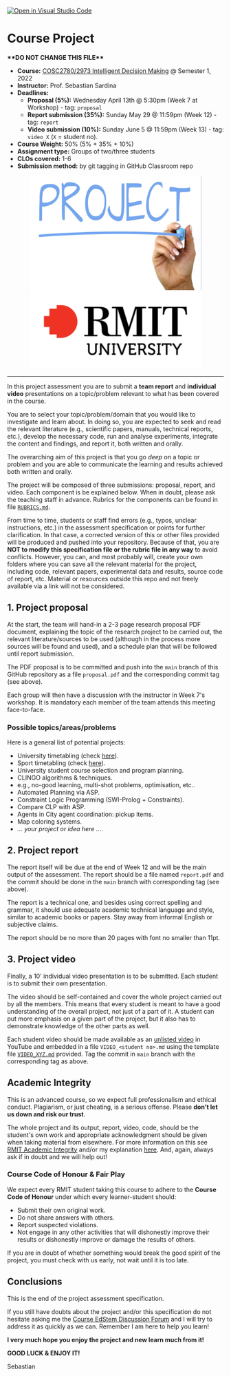 [![Open in Visual Studio Code](https://classroom.github.com/assets/open-in-vscode-c66648af7eb3fe8bc4f294546bfd86ef473780cde1dea487d3c4ff354943c9ae.svg)](https://classroom.github.com/online_ide?assignment_repo_id=7550202&assignment_repo_type=AssignmentRepo)
# Course Project

**\*\*DO NOT CHANGE THIS FILE\*\***


* **Course:** [COSC2780/2973 Intelligent Decision Making](https://bit.ly/3JIfyCG) @ Semester 1, 2022
* **Instructor:** Prof. Sebastian Sardina
* **Deadlines:**
  * **Proposal (5%):** Wednesday April 13th @ 5:30pm (Week 7 at Workshop) - tag: `proposal`
  * **Report submission (35%):** Sunday May 29 @ 11:59pm (Week 12) - tag: `report`
  * **Video submission (10%):** Sunday June 5 @ 11:59pm (Week 13) - tag: `video_X` (`X` = student no).
* **Course Weight:** 50% (5% + 35% + 10%)
* **Assignment type:** Groups of two/three students
* **CLOs covered:** 1-6
* **Submission method:** by git tagging in GitHub Classroom repo

 <p align="center">
    <img src="project.jpg" alt="logo project" width="400">
    <img src="rmitlogo.png" alt="logo rmit" width="400">
 </p>

-------------------

In this project assessment you are to submit a **team report** and **individual video** presentations on a topic/problem relevant to what has been covered in the course.

You are to select your topic/problem/domain that you would like to investigate and learn about. In doing so, you are expected to seek and read the relevant literature (e.g., scientific papers, manuals, technical reports, etc.), develop the necessary code, run and analyse experiments, integrate the content and findings, and report it, both written and orally.

The overarching aim of this project is that you go _deep_ on a topic or problem and you are able to communicate the learning and results achieved both written and orally.

The project will be composed of three submissions: proposal, report, and video. Each component is be explained below. When in doubt, please ask the teaching staff in advance. Rubrics for the components can be found in file [`RUBRICS.md`](RURBICS.md).

From time to time, students or staff find errors (e.g., typos, unclear instructions, etc.) in the assessment specification or points for further clarification. In that case, a corrected version of this or other files provided will be produced and pushed into your repository.  Because of that, you are **NOT to modify this specification file or the rubric file in any way** to avoid conflicts. However, you can, and most probably will, create your own folders where you can save all the relevant material for the project, including code, relevant papers, experimental data and results, source code of report, etc. Material or resources outside this repo and not freely available via a link will not be considered.

## 1. Project proposal

At the start, the team will hand-in a 2-3 page research proposal PDF document, explaining the topic of the research project to be carried out, the relevant literature/sources to be used (although in the process more sources will be found and used), and a schedule plan that will be followed until report submission. 

The PDF proposal is to be committed and push into the `main` branch of this GitHub repository as a file `proposal.pdf` and the corresponding commit tag (see above).

Each group will then have a discussion with the instructor in Week 7's workshop. It is mandatory each member of the team attends this meeting face-to-face.

### Possible topics/areas/problems

Here is a general list of potential projects:

- University timetabling (check [here](https://www.itc2019.org/home)).
- Sport timetabling (check [here](https://www.sportscheduling.ugent.be/Research/indoor.php)).
- University student course selection and program planning.
- CLINGO algorithms & techniques.
- e.g., no-good learning, multi-shot problems, optimisation, etc..
- Automated Planning via ASP.
- Constraint Logic Programming (SWI-Prolog + Constraints).
- Compare CLP with ASP.
- Agents in City agent coordination: pickup items.
- Map coloring systems.
- _... your project or idea here ..._.

## 2. Project report

The report itself will be due at the end of Week 12 and will be the main output of the assessment. The report should be a file named `report.pdf` and the commit should be done in the `main` branch with corresponding tag (see above).

The report is a technical one, and besides using correct spelling and grammar, it should use adequate academic technical language and style, similar to academic books or papers. Stay away from informal English or subjective claims.

The report should be no more than 20 pages with font no smaller than 11pt.

## 3. Project video

Finally, a 10' individual video presentation is to be submitted. Each student is to submit their own presentation.

The video should be self-contained and cover the whole project carried out by all the members. This means that every student is meant to have a good understanding of the overall project, not just of a part of it. A student can put more emphasis on a given part of the project, but it also has to demonstrate knowledge of the other parts as well.

Each student video should be made available as an [unlisted video](https://support.google.com/youtube/answer/157177?hl=en&co=GENIE.Platform%3DDesktop) in YouTube and embedded in a file `VIDEO_<student no>.md` using the template file [`VIDEO_XYZ.md`](VIDEO_XYZ.md) provided. Tag the commit in `main` branch with the corresponding tag as above.

## Academic Integrity

This is an advanced course, so we expect full professionalism and ethical conduct.  Plagiarism, or just cheating, is a serious offense. Please **don't let us down and risk our trust**.

The whole project and its output, report, video, code, should be the student's own work and appropriate acknowledgment should be given when taking material from elsewhere. For more information on this see [RMIT Academic Integrity](https://www.rmit.edu.au/students/my-course/assessment-results/academic-integrity) and/or my explanation [here](https://docs.google.com/document/d/1AQAU7cH9zgsneTAfig-afBoVfPCi6t1k2nBzFfhdBfc/edit#heading=h.dkgbjt4yqxxm). And, again, always ask if in doubt and we will help out!

### Course Code of Honour & Fair Play

We expect every RMIT student taking this course to adhere to the **Course Code of Honour** under which every learner-student should:

* Submit their own original work.
* Do not share answers with others.
* Report suspected violations.
* Not engage in any other activities that will dishonestly improve their results or dishonestly improve or damage the results of others.

If you are in doubt of whether something would break the good spirit of the project, you must check with us early, not wait until it is too late.

## Conclusions

This is the end of the project assessment specification.

If you still have doubts about the project and/or this specification do not hesitate asking me the [Course EdStem Discussion Forum](https://edstem.org/au/courses/8117/discussion/) and I will try to address it as quickly as we can. Remember I am here to help you learn!

**I very much hope you enjoy the project and new learn much from it!**

**GOOD LUCK & ENJOY IT!**

Sebastian
